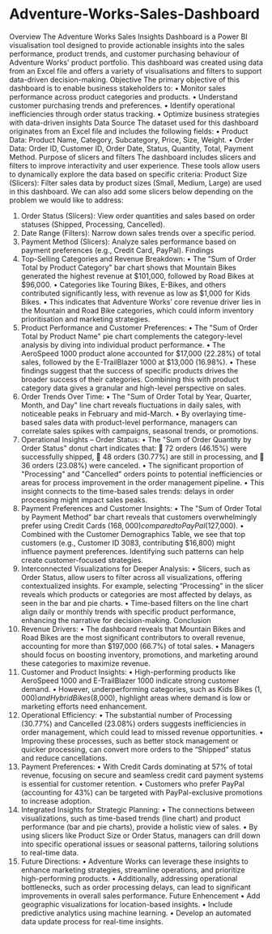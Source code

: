 # Adventure-Works-Sales-Dashboard
Overview
The Adventure Works Sales Insights Dashboard is a Power BI visualisation tool designed to provide actionable insights into the sales performance, product trends, and customer purchasing behaviour of Adventure Works' product portfolio. This dashboard was created using data from an Excel file and offers a variety of visualisations and filters to support data-driven decision-making.
Objective
The primary objective of this dashboard is to enable business stakeholders to:
•	Monitor sales performance across product categories and products.
•	Understand customer purchasing trends and preferences.
•	Identify operational inefficiencies through order status tracking.
•	Optimize business strategies with data-driven insights
Data Source
The dataset used for this dashboard originates from an Excel file and includes the following fields:
•	Product Data: Product Name, Category, Subcategory, Price, Size, Weight.
•	Order Data: Order ID, Customer ID, Order Date, Status, Quantity, Total, Payment Method.
Purpose of slicers and filters
The dashboard includes slicers and filters to improve interactivity and user experience. These tools allow users to dynamically explore the data based on specific criteria:
Product Size (Slicers): Filter sales data by product sizes (Small, Medium, Large) are used in this dashboard. We can also add some slicers below depending on the problem we would like to address:
1.	Order Status (Slicers): View order quantities and sales based on order statuses (Shipped, Processing, Cancelled).
2.	Date Range (Filters): Narrow down sales trends over a specific period.
3.	Payment Method (Slicers): Analyze sales performance based on payment preferences (e.g., Credit Card, PayPal).
Findings 
1.	Top-Selling Categories and Revenue Breakdown:
•	The "Sum of Order Total by Product Category" bar chart shows that Mountain Bikes generated the highest revenue at $101,000, followed by Road Bikes at $96,000.
•	Categories like Touring Bikes, E-Bikes, and others contributed significantly less, with revenue as low as $1,000 for Kids Bikes.
•	This indicates that Adventure Works’ core revenue driver lies in the Mountain and Road Bike categories, which could inform inventory prioritisation and marketing strategies.
2.	Product Performance and Customer Preferences:
•	The "Sum of Order Total by Product Name" pie chart complements the category-level analysis by diving into individual product performance.
•	The AeroSpeed 1000 product alone accounted for $17,000 (22.28%) of total sales, followed by the E-TrailBlazer 1000 at $13,000 (16.98%).
•	These findings suggest that the success of specific products drives the broader success of their categories. Combining this with product category data gives a granular and high-level perspective on sales.
3.	Order Trends Over Time:
•	The "Sum of Order Total by Year, Quarter, Month, and Day" line chart reveals fluctuations in daily sales, with noticeable peaks in February and mid-March.
•	By overlaying time-based sales data with product-level performance, managers can correlate sales spikes with campaigns, seasonal trends, or promotions.
4.	Operational Insights – Order Status:
•	The "Sum of Order Quantity by Order Status" donut chart indicates that:
	72 orders (46.15%) were successfully shipped,
	48 orders (30.77%) are still in processing, and
	36 orders (23.08%) were canceled.
•	The significant proportion of "Processing" and "Cancelled" orders points to potential inefficiencies or areas for process improvement in the order management pipeline.
•	This insight connects to the time-based sales trends: delays in order processing might impact sales peaks.
5.	Payment Preferences and Customer Insights:
•	The "Sum of Order Total by Payment Method" bar chart reveals that customers overwhelmingly prefer using Credit Cards ($168,000) compared to PayPal ($127,000).
•	Combined with the Customer Demographics Table, we see that top customers (e.g., Customer ID 3083, contributing $16,800) might influence payment preferences. Identifying such patterns can help create customer-focused strategies.
6.	Interconnected Visualizations for Deeper Analysis:
•	Slicers, such as Order Status, allow users to filter across all visualizations, offering contextualized insights. For example, selecting “Processing” in the slicer reveals which products or categories are most affected by delays, as seen in the bar and pie charts.
•	Time-based filters on the line chart align daily or monthly trends with specific product performance, enhancing the narrative for decision-making.
Conclusion 
1.	Revenue Drivers:
•	The dashboard reveals that Mountain Bikes and Road Bikes are the most significant contributors to overall revenue, accounting for more than $197,000 (66.7%) of total sales.
•	Managers should focus on boosting inventory, promotions, and marketing around these categories to maximize revenue.
2.	Customer and Product Insights:
•	High-performing products like AeroSpeed 1000 and E-TrailBlazer 1000 indicate strong customer demand.
•	However, underperforming categories, such as Kids Bikes ($1,000) and Hybrid Bikes ($8,000), highlight areas where demand is low or marketing efforts need enhancement.
3.	Operational Efficiency:
•	The substantial number of Processing (30.77%) and Cancelled (23.08%) orders suggests inefficiencies in order management, which could lead to missed revenue opportunities.
•	Improving these processes, such as better stock management or quicker processing, can convert more orders to the “Shipped” status and reduce cancellations.
4.	Payment Preferences:
•	With Credit Cards dominating at 57% of total revenue, focusing on secure and seamless credit card payment systems is essential for customer retention.
•	Customers who prefer PayPal (accounting for 43%) can be targeted with PayPal-exclusive promotions to increase adoption.
5.	Integrated Insights for Strategic Planning:
•	The connections between visualizations, such as time-based trends (line chart) and product performance (bar and pie charts), provide a holistic view of sales.
•	By using slicers like Product Size or Order Status, managers can drill down into specific operational issues or seasonal patterns, tailoring solutions to real-time data.
6.	Future Directions:
•	Adventure Works can leverage these insights to enhance marketing strategies, streamline operations, and prioritize high-performing products.
•	Additionally, addressing operational bottlenecks, such as order processing delays, can lead to significant improvements in overall sales performance.
Future Enhencement
•	Add geographic visualizations for location-based insights.
•	Include predictive analytics using machine learning.
•	Develop an automated data update process for real-time insights.

